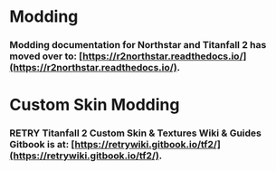 # Modding

### Modding documentation for Northstar and Titanfall 2 has moved over to: [https://r2northstar.readthedocs.io/](https://r2northstar.readthedocs.io/).

# Custom Skin Modding
### RETRY Titanfall 2 Custom Skin & Textures Wiki & Guides Gitbook is at: [https://retrywiki.gitbook.io/tf2/](https://retrywiki.gitbook.io/tf2/).
